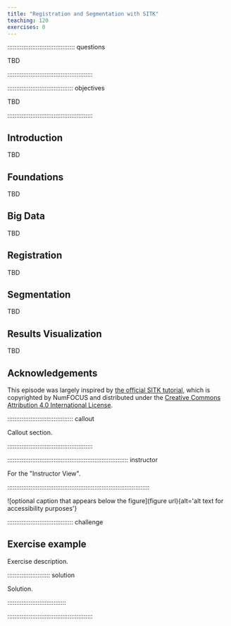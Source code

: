 ```yaml
---
title: "Registration and Segmentation with SITK"
teaching: 120
exercises: 0
---
```


:::::::::::::::::::::::::::::::::::::: questions 

TBD

::::::::::::::::::::::::::::::::::::::::::::::::

::::::::::::::::::::::::::::::::::::: objectives

TBD

::::::::::::::::::::::::::::::::::::::::::::::::

## Introduction

TBD

## Foundations

TBD

## Big Data

TBD

## Registration

TBD

## Segmentation

TBD

## Results Visualization

TBD

## Acknowledgements

This episode was largely inspired by [the official SITK tutorial](https://simpleitk.org/TUTORIAL/#tutorial), which is copyrighted by NumFOCUS and distributed under the [Creative Commons Attribution 4.0 International License](https://creativecommons.org/licenses/by/4.0/).

::::::::::::::::::::::::::::::::::::: callout

Callout section.

::::::::::::::::::::::::::::::::::::::::::::::::

:::::::::::::::::::::::::::::::::::::::::::::::::::::::::::::::::::: instructor

For the "Instructor View".

::::::::::::::::::::::::::::::::::::::::::::::::::::::::::::::::::::::::::::::::

![optional caption that appears below the figure](figure url){alt='alt text for accessibility purposes'}

::::::::::::::::::::::::::::::::::::: challenge 

## Exercise example

Exercise description.

:::::::::::::::::::::::: solution 
 
Solution.

:::::::::::::::::::::::::::::::::

::::::::::::::::::::::::::::::::::::::::::::::::
